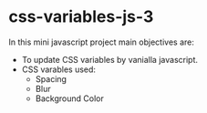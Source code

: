 # css-variables-js-3

In this mini javascript project main objectives are:
* To update CSS variables by vanialla javascript.
* CSS varables used:
    * Spacing
    * Blur
    * Background Color
